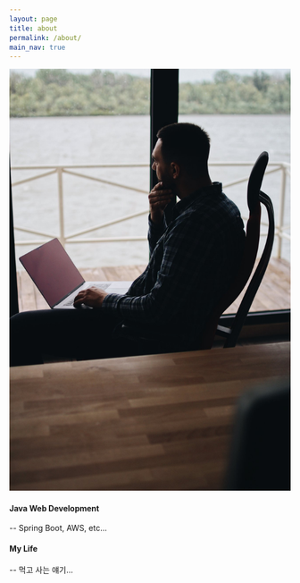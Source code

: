 ```yaml
---
layout: page
title: about
permalink: /about/
main_nav: true
---
```


![](/assets/man-sitting-on-chair-2102413.jpg)

#### Java Web Development

  -- Spring Boot, AWS, etc...

#### My Life

  -- 먹고 사는 얘기...

